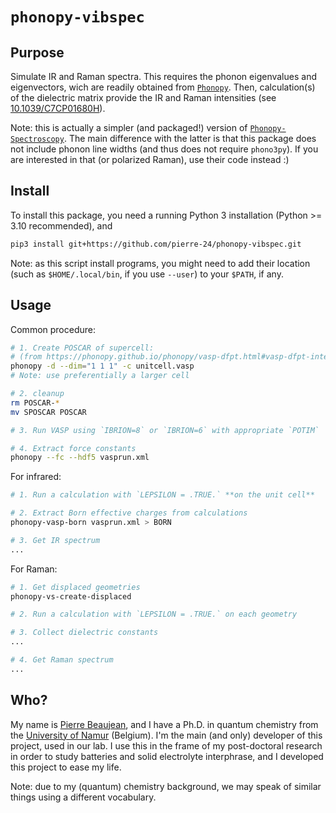 # `phonopy-vibspec`

## Purpose

Simulate IR and Raman spectra. 
This requires the phonon eigenvalues and eigenvectors, wich are readily obtained from [`Phonopy`](https://phonopy.github.io/phonopy/index.html).
Then, calculation(s) of the dielectric matrix provide the IR and Raman intensities (see [10.1039/C7CP01680H](https://doi.org/10.1039/C7CP01680H)).

Note: this is actually a simpler (and packaged!) version of [`Phonopy-Spectroscopy`](https://github.com/skelton-group/Phonopy-Spectroscopy). The main difference with the latter is that this package does not include phonon line widths (and thus does not require `phono3py`).
If you are interested in that (or polarized Raman), use their code instead :)

## Install

To install this package, you need a running Python 3 installation (Python >= 3.10 recommended), and

```bash
pip3 install git+https://github.com/pierre-24/phonopy-vibspec.git
```

Note: as this script install programs, you might need to add their location (such as `$HOME/.local/bin`, if you use `--user`) to your `$PATH`, if any.

## Usage

Common procedure:
```bash
# 1. Create POSCAR of supercell:
# (from https://phonopy.github.io/phonopy/vasp-dfpt.html#vasp-dfpt-interface)
phonopy -d --dim="1 1 1" -c unitcell.vasp 
# Note: use preferentially a larger cell

# 2. cleanup
rm POSCAR-*
mv SPOSCAR POSCAR

# 3. Run VASP using `IBRION=8` or `IBRION=6` with appropriate `POTIM`

# 4. Extract force constants
phonopy --fc --hdf5 vasprun.xml
```

For infrared:
```bash
# 1. Run a calculation with `LEPSILON = .TRUE.` **on the unit cell**

# 2. Extract Born effective charges from calculations
phonopy-vasp-born vasprun.xml > BORN

# 3. Get IR spectrum
...
```

For Raman:
```bash
# 1. Get displaced geometries
phonopy-vs-create-displaced

# 2. Run a calculation with `LEPSILON = .TRUE.` on each geometry

# 3. Collect dielectric constants
...

# 4. Get Raman spectrum
...
```

## Who?

My name is [Pierre Beaujean](https://pierrebeaujean.net), and I have a Ph.D. in quantum chemistry from the [University of Namur](https://unamur.be) (Belgium).
I'm the main (and only) developer of this project, used in our lab.
I use this in the frame of my post-doctoral research in order to study batteries and solid electrolyte interphrase, and I developed this project to ease my life.

Note: due to my (quantum) chemistry background, we may speak of similar things using a different vocabulary.
